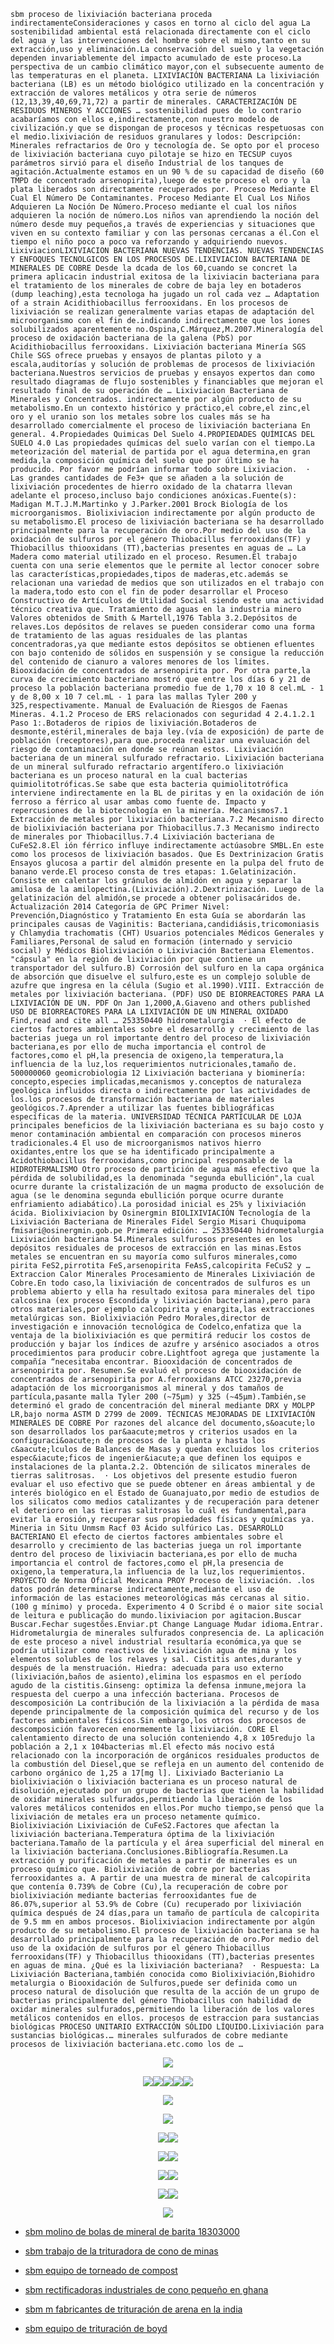 
```
sbm proceso de lixiviación bacteriana proceda indirectamenteConsideraciones y casos en torno al ciclo del agua La sostenibilidad ambiental está relacionada directamente con el ciclo del agua y las intervenciones del hombre sobre el mismo,tanto en su extracción,uso y eliminación.La conservación del suelo y la vegetación dependen invariablemente del impacto acumulado de este proceso.La perspectiva de un cambio climático mayor,con el subsecuente aumento de las temperaturas en el planeta. LIXIVIACIÓN BACTERIANA La lixiviación bacteriana (LB) es un método biológico utilizado en la concentración y extracción de valores metálicos y otra serie de números (12,13,39,40,69,71,72) a partir de minerales. CARACTERIZACIÓN DE RESIDUOS MINEROS Y ACCIONES … sostenibilidad pues de lo contrario acabaríamos con ellos e,indirectamente,con nuestro modelo de civilización.y que se dispongan de procesos y técnicas respetuosas con el medio.lixiviación de residuos granulares y lodos: Descripción: Minerales refractarios de Oro y tecnología de. Se opto por el proceso de lixiviación bacteriana cuyo pilotaje se hizo en TECSUP cuyos parámetros sirvió para el diseño Industrial de los tanques de agitación.Actualmente estamos en un 90 % de su capacidad de diseño (60 TMPD de concentrado arsenopirita),luego de este proceso el oro y la plata liberados son directamente recuperados por. Proceso Mediante El Cual El Número De Contaminantes. Proceso Mediante El Cual Los Niños Adquieren La Noción De Número.Proceso mediante el cual los niños adquieren la noción de número.Los niños van aprendiendo la noción del número desde muy pequeños,a través de experiencias y situaciones que viven en su contexto familiar y con las personas cercanas a él.Con el tiempo el niño poco a poco va reforzando y adquiriendo nuevos. LixiviacionLIXIVIACION BACTERIANA NUEVAS TENDENCIAS. NUEVAS TENDENCIAS Y ENFOQUES TECNOLGICOS EN LOS PROCESOS DE.LIXIVIACION BACTERIANA DE MINERALES DE COBRE Desde la dcada de los 60,cuando se concret la primera aplicacin industrial exitosa de la lixiviacin bacteriana para el tratamiento de los minerales de cobre de baja ley en botaderos (dump leaching),esta tecnologa ha jugado un rol cada vez … Adaptation of a strain Acidithiobacillus ferrooxidans. En los procesos de lixiviación se realizan generalmente varias etapas de adaptación del microorganismo con el fin de.indicando indirectamente que los iones solubilizados aparentemente no.Ospina,C.Márquez,M.2007.Mineralogía del proceso de oxidación bacteriana de la galena (PbS) por Acidithiobacillus ferrooxidans. Lixiviación bacteriana Minería SGS Chile SGS ofrece pruebas y ensayos de plantas piloto y a escala,auditorías y solución de problemas de procesos de lixiviación bacteriana.Nuestros servicios de pruebas y ensayos expertos dan como resultado diagramas de flujo sostenibles y financiables que mejoran el resultado final de su operación de … Lixiviacion Bacteriana de Minerales y Concentrados. indirectamente por algún producto de su metabolismo.En un contexto histórico y práctico,el cobre,el zinc,el oro y el uranio son los metales sobre los cuales más se ha desarrollado comercialmente el proceso de lixiviación bacteriana En general. 4.Propiedades Quimicas Del Suelo 4.PROPIEDADES QUÍMICAS DEL SUELO 4.0 Las propiedades químicas del suelo varían con el tiempo.La meteorización del material de partida por el agua determina,en gran medida,la composición química del suelo que por último se ha producido. Por favor me podrían informar todo sobre Lixiviacion.  · Las grandes cantidades de Fe3+ que se añaden a la solución de lixiviación procedentes de hierro oxidado de la chatarra llevan adelante el proceso,incluso bajo condiciones anóxicas.Fuente(s): Madigan M.T.J.M.Martinko y J.Parker.2001 Brock Biología de los microorganismos. Biolixiviacion indirectamente por algún producto de su metabolismo.El proceso de lixiviación bacteriana se ha desarrollado principalmente para la recuperación de oro.Por medio del uso de la oxidación de sulfuros por el género Thiobacillus ferrooxidans(TF) y Thiobacillus thiooxidans (TT),bacterias presentes en aguas de … La Madera como material utilizado en el proceso. Resumen.El trabajo cuenta con una serie elementos que le permite al lector conocer sobre las características,propiedades,tipos de maderas,etc.además se relacionan una variedad de medios que son utilizados en el trabajo con la madera,todo esto con el fin de poder desarrollar el Proceso Constructivo de Artículos de Utilidad Social siendo este una actividad técnico creativa que. Tratamiento de aguas en la industria minero Valores obtenidos de Smith & Martell,1976 Tabla 3.2.Depósitos de relaves.Los depósitos de relaves se pueden considerar como una forma de tratamiento de las aguas residuales de las plantas concentradoras,ya que mediante estos depósitos se obtienen efluentes con bajo contenido de sólidos en suspensión y se consigue la reducción del contenido de cianuro a valores menores de los límites. Biooxidación de concentrados de arsenopirita por. Por otra parte,la curva de crecimiento bacteriano mostró que entre los días 6 y 21 de proceso la población bacteriana promedio fue de 1,70 x 10 8 cel.mL ‐ 1 y de 8,00 x 10 7 cel.mL ‐ 1 para las mallas Tyler 200 y 325,respectivamente. Manual de Evaluación de Riesgos de Faenas Mineras. 4.1.2 Proceso de ERS relacionados con seguridad 4 2.4.1.2.1 Paso 1:.Botaderos de ripios de lixiviación.Botaderos de desmonte,estéril,minerales de baja ley.(vía de exposición) de parte de población (receptores),para que.proceda realizar una evaluación del riesgo de contaminación en donde se reúnan estos. Lixiviación bacteriana de un mineral sulfurado refractario. Lixiviación bacteriana de un mineral sulfurado refractario argentífero.o lixiviación bacteriana es un proceso natural en la cual bacterias quimiolitotróficas.Se sabe que esta bacteria quimiolitotrófica interviene indirectamente en la BL de piritas y en la oxidación de ión ferroso a férrico al usar ambas como fuente de. Impacto y repercusiones de la biotecnología en la minería. Mecanismos7.1 Extracción de metales por lixiviación bacteriana.7.2 Mecanismo directo de biolixiviación bacteriana por Thiobacillus.7.3 Mecanismo indirecto de minerales por Thiobacillus.7.4 Lixiviación bacteriana de CuFeS2.8.El ión férrico influye indirectamente actúasobre SMBL.En este como los procesos de lixiviación basados. Que Es Dextrinizacion Gratis Ensayos glucosa a partir del almidón presente en la pulpa del fruto de banano verde.El proceso consta de tres etapas: 1.Gelatinización. Consiste en calentar los gránulos de almidón en agua y separar la amilosa de la amilopectina.(Lixiviación).2.Dextrinización. Luego de la gelatinización del almidón,se procede a obtener polisacáridos de. Actualización 2014 Categoría de GPC Primer Nivel: Prevención,Diagnóstico y Tratamiento En esta Guía se abordarán las principales causas de Vaginitis: Bacteriana,candidiásis,tricomoniasis y Chlamydia trachomatis (CHT) Usuarios potenciales Médicos Generales y Familiares,Personal de salud en formación (internado y servicio social) y Médicos Biolixiviación o Lixiviación Bacteriana Elementos. "cápsula" en la región de lixiviación por que contiene un transportador del sulfuro.B) Corrosión del sulfuro en la capa orgánica de absorción que disuelve el sulfuro,este es un complejo soluble de azufre que ingresa en la célula (Sugio et al.1990).VIII. Extracción de metales por lixiviación bacteriana. (PDF) USO DE BIORREACTORES PARA LA LIXIVIACIÓN DE UN. PDF On Jan 1,2000,A.Giaveno and others published USO DE BIORREACTORES PARA LA LIXIVIACIÓN DE UN MINERAL OXIDADO Find,read and cite all … 253350440 hidrometalurgia  · El efecto de ciertos factores ambientales sobre el desarrollo y crecimiento de las bacterias juega un rol importante dentro del proceso de lixiviación bacteriana,es por ello de mucha importancia el control de factores,como el pH,la presencia de oxigeno,la temperatura,la influencia de la luz,los requerimientos nutricionales,tamaño de. 500000060 geomicrobiologia 12 Lixiviación bacteriana y biominería: concepto,especies implicadas,mecanismos y.conceptos de naturaleza geológica influidos directa o indirectamente por las actividades de los.los procesos de transformación bacteriana de materiales geológicos.7.Aprender a utilizar las fuentes bibliográficas específicas de la materia. UNIVERSIDAD TÉCNICA PARTICULAR DE LOJA principales beneficios de la lixiviación bacteriana es su bajo costo y menor contaminación ambiental en comparación con procesos mineros tradicionales.4 El uso de microorganismos nativos hierro oxidantes,entre los que se ha identificado principalmente a Acidothiobacillus ferrooxidans,como principal responsable de la HIDROTERMALISMO Otro proceso de partición de agua más efectivo que la pérdida de solubilidad,es la denominada "segunda ebullición",la cual ocurre durante la cristalización de un magma producto de exsolución de agua (se le denomina segunda ebullición porque ocurre durante enfriamiento adiabático).La porosidad inicial es 25% y lixiviación ácida. Biolixiviacion by Osinergmin BIOLIXIVIACIÓN Tecnología de la Lixiviación Bacteriana de Minerales Fidel Sergio Misari Chuquipoma fmisari@osinergmin.gob.pe Primera edición: … 253350440 hidrometalurgia Lixiviación bacteriana 54.Minerales sulfurosos presentes en los depósitos residuales de procesos de extracción en las minas.Estos metales se encuentran en su mayoría como sulfuros minerales,como pirita FeS2,pirrotita FeS,arsenopirita FeAsS,calcopirita FeCuS2 y … Extraccion Calor Minerales Procesamiento de Minerales Lixiviación de Cobre.En todo caso,la lixiviación de concentrados de sulfuros es un problema abierto y ella ha resultado exitosa para minerales del tipo calcosina (ex proceso Escondida y lixiviación bacteriana),pero para otros materiales,por ejemplo calcopirita y enargita,las extracciones metalúrgicas son. Biolixiviación Pedro Morales,director de investigación e innovación tecnológica de Codelco,enfatiza que la ventaja de la biolixiviación es que permitirá reducir los costos de producción y bajar los índices de azufre y arsénico asociados a otros procedimientos para producir cobre.Lightfoot agrega que justamente la compañía “necesitaba encontrar. Biooxidación de concentrados de arsenopirita por. Resumen.Se evaluó el proceso de biooxidación de concentrados de arsenopirita por A.ferrooxidans ATCC 23270,previa adaptación de los microorganismos al mineral y dos tamaños de partícula,pasante malla Tyler 200 (~75μm) y 325 (~45μm).También,se determinó el grado de concentración del mineral mediante DRX y MOLPP LR,bajo norma ASTM D 2799 de 2009. TÉCNICAS MEJORADAS DE LIXIVIACIÓN MINERALES DE COBRE Por razones del alcance del documento,s&oacute;lo son desarrollados los par&aacute;metros y criterios usados en la configuraci&oacute;n de procesos de la planta y hasta los c&aacute;lculos de Balances de Masas y quedan excluidos los criterios espec&iacute;ficos de ingenier&iacute;a que definen los equipos e instalaciones de la planta.2.2. Obtención de silicatos minerales de tierras salitrosas.  · Los objetivos del presente estudio fueron evaluar el uso efectivo que se puede obtener en áreas ambiental y de interés biológico en el Estado de Guanajuato,por medio de estudios de los silicatos como medios catalizantes y de recuperación para detener el deterioro en las tierras salitrosas lo cuál es fundamental,para evitar la erosión,y recuperar sus propiedades físicas y químicas ya. Mineria in Situ Unmsm Racf 03 Ácido sulfúrico Las. DESARROLLO BACTERIANO El efecto de ciertos factores ambientales sobre el desarrollo y crecimiento de las bacterias juega un rol importante dentro del proceso de lixiviacin bacteriana,es por ello de mucha importancia el control de factores,como el pH,la presencia de oxigeno,la temperatura,la influencia de la luz,los requerimientos. PROYECTO de Norma Oficial Mexicana PROY Proceso de lixiviación. .los datos podrán determinarse indirectamente,mediante el uso de información de las estaciones meteorológicas más cercanas al sitio.(100 g mínimo) y proceda. Experimento 4 O Scribd é o maior site social de leitura e publicação do mundo.lixiviacion por agitacion.Buscar Buscar.Fechar sugestões.Enviar.pt Change Language Mudar idioma.Entrar. Hidrometalurgia de minerales sulfurados conpresencia de. La aplicación de este proceso a nivel industrial resultaría económica,ya que se podría utilizar como reactivos de lixiviación agua de mina y los elementos solubles de los relaves y sal. Cistitis antes,durante y después de la menstruación. Hiedra: adecuada para uso externo (lixiviación,baños de asiento),elimina los espasmos en el período agudo de la cistitis.Ginseng: optimiza la defensa inmune,mejora la respuesta del cuerpo a una infección bacteriana. Procesos de descomposición La contribución de la lixiviación a la pérdida de masa depende principalmente de la composición química del recurso y de los factores ambientales físicos.Sin embargo,los otros dos procesos de descomposición favorecen enormemente la lixiviación. CORE El calentamiento directo de una solución conteniendo 4,8 x 105redujo la población a 2,1 x 104bacterias ml.El efecto más nocivo está relacionado con la incorporación de orgánicos residuales productos de la combustión del Diesel,que se refleja en un aumento del contenido de carbono orgánico de 1,25 a 17[mg l]. Lixiviado Bacterianio La biolixiviación o lixiviación bacteriana es un proceso natural de disolución,ejecutado por un grupo de bacterias que tienen la habilidad de oxidar minerales sulfurados,permitiendo la liberación de los valores metálicos contenidos en ellos.Por mucho tiempo,se pensó que la lixiviación de metales era un proceso netamente químico. Biolixiviación Lixiviación de CuFeS2.Factores que afectan la lixiviación bacteriana.Temperatura óptima de la lixiviación bacteriana.Tamaño de la partícula y el área superficial del mineral en la lixiviación bacteriana.Conclusiones.Bibliografía.Resumen.La extracción y purificación de metales a partir de minerales es un proceso químico que. Biolixiviación de cobre por bacterias ferrooxidantes a. A partir de una muestra de mineral de calcopirita que contenía 0.739% de Cobre (Cu),la recuperación de cobre por biolixiviación mediante bacterias ferrooxidantes fue de 86.07%,superior al 53.9% de Cobre (Cu) recuperado por lixiviación química después de 24 días,para un tamaño de partícula de calcopirita de 9.5 mm en ambos procesos. Biolixiviacion indirectamente por algún producto de su metabolismo.El proceso de lixiviación bacteriana se ha desarrollado principalmente para la recuperación de oro.Por medio del uso de la oxidación de sulfuros por el género Thiobacillus ferrooxidans(TF) y Thiobacillus thiooxidans (TT),bacterias presentes en aguas de mina. ¿Qué es la lixiviación bacteriana?  · Respuesta: La Lixiviación Bacteriana,también conocida como Biolixiviación,Biohidro metalurgia o Biooxidación de Sulfuros,puede ser definida como un proceso natural de disolución que resulta de la acción de un grupo de bacterias principalmente del género Thiobacillus con habilidad de oxidar minerales sulfurados,permitiendo la liberación de los valores metálicos contenidos en ellos. procesos de estraccion para sustancias biológicas PROCESO UNITARIO EXTRACCIÓN SÓLIDO LÍQUIDO.Lixiviación para sustancias biológicas.… minerales sulfurados de cobre mediante procesos de lixiviación bacteriana.etc.como los de … 
```

<div align="center">

<a href="https://es-crusher.shibang-china.com/github&k=sbm+proceso+de+lixiviaci%C3%B3n+bacteriana+proceda+indirectamente"><img src="https://static.shibang-china.com/es/crusher/logo.jpg"></a>

<a href="https://es-crusher.shibang-china.com/github&k=sbm+proceso+de+lixiviaci%C3%B3n+bacteriana+proceda+indirectamente"><img src="https://static.shibang-china.com/es/crusher/index.jpg"></a><a href="https://es-crusher.shibang-china.com/material.htmlgithub&k=sbm+proceso+de+lixiviaci%C3%B3n+bacteriana+proceda+indirectamente"><img src="https://static.shibang-china.com/es/crusher/material.jpg"></a><a href="https://es-crusher.shibang-china.com/application.htmlgithub&k=sbm+proceso+de+lixiviaci%C3%B3n+bacteriana+proceda+indirectamente"><img src="https://static.shibang-china.com/es/crusher/application.jpg"></a><a href="https://es-crusher.shibang-china.com/aboutus.htmlgithub&k=sbm+proceso+de+lixiviaci%C3%B3n+bacteriana+proceda+indirectamente"><img src="https://static.shibang-china.com/es/crusher/aboutus.jpg"></a><a href="https://es-crusher.shibang-china.com/contact.htmlgithub&k=sbm+proceso+de+lixiviaci%C3%B3n+bacteriana+proceda+indirectamente"><img src="https://static.shibang-china.com/es/crusher/contact.jpg"></a>

<a href="https://es-crusher.shibang-china.com/github&k=sbm+proceso+de+lixiviaci%C3%B3n+bacteriana+proceda+indirectamente"><img src="https://static.shibang-china.com/es/crusher/banner.jpg"></a>

<a href="https://swt.shibang-china.com/github&k=sbm+proceso+de+lixiviaci%C3%B3n+bacteriana+proceda+indirectamente"><img src="https://static.shibang-china.com/es/crusher/text.jpg"></a>

<a href="https://swt.shibang-china.com/github&k=sbm+proceso+de+lixiviaci%C3%B3n+bacteriana+proceda+indirectamente"><img src="https://static.shibang-china.com/es/crusher/chat.jpg"></a><a href="https://es-crusher.shibang-china.com/contact.htmlgithub&k=sbm+proceso+de+lixiviaci%C3%B3n+bacteriana+proceda+indirectamente"><img src="https://static.shibang-china.com/es/crusher/message.jpg"></a>

<a href="https://es-crusher.shibang-china.com/products/pe.htmlgithub&k=sbm+proceso+de+lixiviaci%C3%B3n+bacteriana+proceda+indirectamente"><img src="https://static.shibang-china.com/es/crusher/pe.jpg"></a><a href="https://es-crusher.shibang-china.com/products/pf.htmlgithub&k=sbm+proceso+de+lixiviaci%C3%B3n+bacteriana+proceda+indirectamente"><img src="https://static.shibang-china.com/es/crusher/pf.jpg"></a>

<a href="https://es-crusher.shibang-china.com/products/hpt.htmlgithub&k=sbm+proceso+de+lixiviaci%C3%B3n+bacteriana+proceda+indirectamente"><img src="https://static.shibang-china.com/es/crusher/hpt.jpg"></a><a href="https://es-crusher.shibang-china.com/products/vsi.htmlgithub&k=sbm+proceso+de+lixiviaci%C3%B3n+bacteriana+proceda+indirectamente"><img src="https://static.shibang-china.com/es/crusher/vsi.jpg"></a>

<a href="https://es-crusher.shibang-china.com/products/klv.htmlgithub&k=sbm+proceso+de+lixiviaci%C3%B3n+bacteriana+proceda+indirectamente"><img src="https://static.shibang-china.com/es/crusher/klv.jpg"></a><a href="https://es-crusher.shibang-china.com/products/portable.htmlgithub&k=sbm+proceso+de+lixiviaci%C3%B3n+bacteriana+proceda+indirectamente"><img src="https://static.shibang-china.com/es/crusher/portable.jpg"></a>

<a href="https://swt.shibang-china.com/github&k=sbm+proceso+de+lixiviaci%C3%B3n+bacteriana+proceda+indirectamente"><img src="https://static.shibang-china.com/es/crusher/case.jpg"></a>

</div>


* [sbm molino de bolas de mineral de barita 18303000](sbm%20molino%20de%20bolas%20de%20mineral%20de%20barita%2018303000.md)

* [sbm trabajo de la trituradora de cono de minas](sbm%20trabajo%20de%20la%20trituradora%20de%20cono%20de%20minas.md)

* [sbm equipo de torneado de compost](sbm%20equipo%20de%20torneado%20de%20compost.md)

* [sbm rectificadoras industriales de cono pequeño en ghana](sbm%20rectificadoras%20industriales%20de%20cono%20peque%C3%B1o%20en%20ghana.md)

* [sbm m fabricantes de trituración de arena en la india](sbm%20m%20fabricantes%20de%20trituraci%C3%B3n%20de%20arena%20en%20la%20india.md)

* [sbm equipo de trituración de boyd](sbm%20equipo%20de%20trituraci%C3%B3n%20de%20boyd.md)